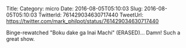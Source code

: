 Title: 
Category: micro
Date: 2016-08-05T05:10:03
Slug: 2016-08-05T05:10:03
TwitterId: 761429034630717440
TweetUrl: https://twitter.com/mark_philpot/status/761429034630717440

Binge-rewatched "Boku dake ga Inai Machi" (ERASED)... Damn! Such a great show.